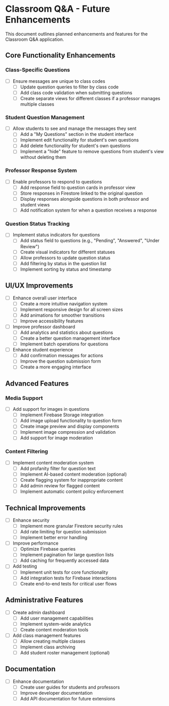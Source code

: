 # Classroom Q&A - Future Enhancements

This document outlines planned enhancements and features for the Classroom Q&A application.

## Core Functionality Enhancements

### Class-Specific Questions
- [ ] Ensure messages are unique to class codes
  - [ ] Update question queries to filter by class code
  - [ ] Add class code validation when submitting questions
  - [ ] Create separate views for different classes if a professor manages multiple classes

### Student Question Management
- [ ] Allow students to see and manage the messages they sent
  - [ ] Add a "My Questions" section in the student interface
  - [ ] Implement edit functionality for student's own questions
  - [ ] Add delete functionality for student's own questions
  - [ ] Implement a "hide" feature to remove questions from student's view without deleting them

### Professor Response System
- [ ] Enable professors to respond to questions
  - [ ] Add response field to question cards in professor view
  - [ ] Store responses in Firestore linked to the original question
  - [ ] Display responses alongside questions in both professor and student views
  - [ ] Add notification system for when a question receives a response

### Question Status Tracking
- [ ] Implement status indicators for questions
  - [ ] Add status field to questions (e.g., "Pending", "Answered", "Under Review")
  - [ ] Create visual indicators for different statuses
  - [ ] Allow professors to update question status
  - [ ] Add filtering by status in the question list
  - [ ] Implement sorting by status and timestamp

## UI/UX Improvements

- [ ] Enhance overall user interface
  - [ ] Create a more intuitive navigation system
  - [ ] Implement responsive design for all screen sizes
  - [ ] Add animations for smoother transitions
  - [ ] Improve accessibility features

- [ ] Improve professor dashboard
  - [ ] Add analytics and statistics about questions
  - [ ] Create a better question management interface
  - [ ] Implement batch operations for questions

- [ ] Enhance student experience
  - [ ] Add confirmation messages for actions
  - [ ] Improve the question submission form
  - [ ] Create a more engaging interface

## Advanced Features

### Media Support
- [ ] Add support for images in questions
  - [ ] Implement Firebase Storage integration
  - [ ] Add image upload functionality to question form
  - [ ] Create image preview and display components
  - [ ] Implement image compression and validation
  - [ ] Add support for image moderation

### Content Filtering
- [ ] Implement content moderation system
  - [ ] Add profanity filter for question text
  - [ ] Implement AI-based content moderation (optional)
  - [ ] Create flagging system for inappropriate content
  - [ ] Add admin review for flagged content
  - [ ] Implement automatic content policy enforcement

## Technical Improvements

- [ ] Enhance security
  - [ ] Implement more granular Firestore security rules
  - [ ] Add rate limiting for question submission
  - [ ] Implement better error handling

- [ ] Improve performance
  - [ ] Optimize Firebase queries
  - [ ] Implement pagination for large question lists
  - [ ] Add caching for frequently accessed data

- [ ] Add testing
  - [ ] Implement unit tests for core functionality
  - [ ] Add integration tests for Firebase interactions
  - [ ] Create end-to-end tests for critical user flows

## Administrative Features

- [ ] Create admin dashboard
  - [ ] Add user management capabilities
  - [ ] Implement system-wide analytics
  - [ ] Create content moderation tools

- [ ] Add class management features
  - [ ] Allow creating multiple classes
  - [ ] Implement class archiving
  - [ ] Add student roster management (optional)

## Documentation

- [ ] Enhance documentation
  - [ ] Create user guides for students and professors
  - [ ] Improve developer documentation
  - [ ] Add API documentation for future extensions 